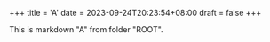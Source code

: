 +++
title = 'A'
date = 2023-09-24T20:23:54+08:00
draft = false
+++

This is markdown "A" from folder "ROOT".
